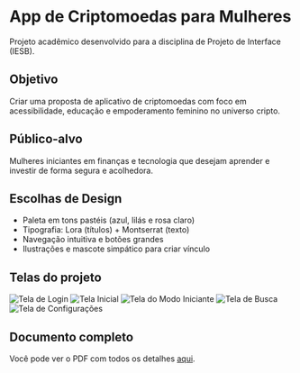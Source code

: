 # App de Criptomoedas para Mulheres

Projeto acadêmico desenvolvido para a disciplina de Projeto de Interface (IESB).

##  Objetivo

Criar uma proposta de aplicativo de criptomoedas com foco em acessibilidade, educação e empoderamento feminino no universo cripto.

##  Público-alvo

Mulheres iniciantes em finanças e tecnologia que desejam aprender e investir de forma segura e acolhedora.

##  Escolhas de Design

- Paleta em tons pastéis (azul, lilás e rosa claro)
- Tipografia: Lora (títulos) + Montserrat (texto)
- Navegação intuitiva e botões grandes
- Ilustrações e mascote simpático para criar vínculo

##  Telas do projeto

![Tela de Login](./tela-login.png)
![Tela Inicial](./tela-inicial.png)
![Tela do Modo Iniciante](./tela-modo-iniciante.png)
![Tela de Busca](./tela-buscar.png)
![Tela de Configurações](./tela-configuracoes.png)

##  Documento completo

Você pode ver o PDF com todos os detalhes [aqui](./Projeto_UI_Criptomoedas.pdf).

